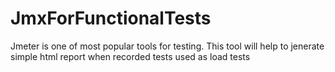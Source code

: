 # JmxForFunctionalTests
Jmeter is one of most popular tools for testing. This tool will help to jenerate simple html report when recorded tests used as load tests
